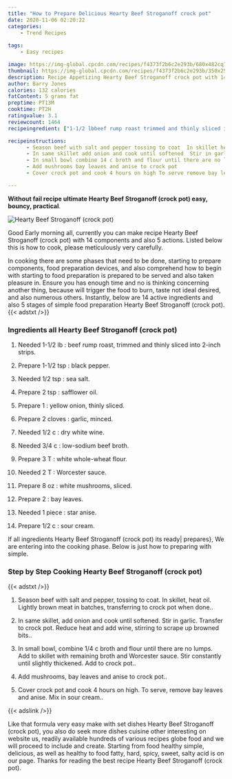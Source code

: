 ```yaml
---
title: "How to Prepare Delicious Hearty Beef Stroganoff crock pot"
date: 2020-11-06 02:20:22
categories:
    - Trend Recipes
    
tags:
    - Easy recipes

image: https://img-global.cpcdn.com/recipes/f4373f2b6c2e293b/680x482cq70/hearty-beef-stroganoff-crock-pot-recipe-main-photo.jpg
thumbnail: https://img-global.cpcdn.com/recipes/f4373f2b6c2e293b/350x250cq70/hearty-beef-stroganoff-crock-pot-recipe-main-photo.jpg
description: Recipe Appetizing Hearty Beef Stroganoff crock pot with 14 ingredients and 5 stages of easy cooking.
author: Barry Jones
calories: 132 calories
fatContent: 5 grams fat
preptime: PT13M
cooktime: PT2H
ratingvalue: 3.1
reviewcount: 1464
recipeingredient: ["1-1/2 lbbeef rump roast trimmed and thinly sliced into 2inch strips", "1-1/2 tspblack pepper", "1/2 tspsea salt", "2 tspsafflower oil", "1yellow onion thinly sliced", "2 clovesgarlic minced", "1/2 cdry white wine", "3/4 clowsodium beef broth", "3 Twhite wholewheat flour", "2 TWorcester sauce", "8 ozwhite mushrooms sliced", "2bay leaves", "1 piecestar anise", "1/2 csour cream"]

recipeinstructions: 
      - Season beef with salt and pepper tossing to coat  In skillet heat oil Lightly brown meat in batches transferring to crock pot when done 
      - In same skillet add onion and cook until softened  Stir in garlic  Transfer to crock pot  Reduce heat and add wine stirring to scrape up browned bits 
      - In small bowl combine 14 c broth and flour until there are no lumps  Add to skillet with remaining broth and Worcester sauce  Stir constantly until slightly thickened  Add to crock pot 
      - Add mushrooms bay leaves and anise to crock pot 
      - Cover crock pot and cook 4 hours on high To serve remove bay leaves and anise  Mix in sour cream

---
```




**Without fail recipe ultimate Hearty Beef Stroganoff (crock pot) easy, bouncy, practical**. 


![Hearty Beef Stroganoff (crock pot)](https://img-global.cpcdn.com/recipes/f4373f2b6c2e293b/680x482cq70/hearty-beef-stroganoff-crock-pot-recipe-main-photo.jpg "Hearty Beef Stroganoff (crock pot)")




Good Early morning all, currently you can make recipe Hearty Beef Stroganoff (crock pot) with 14 components and also 5 actions. Listed below this is how to cook, please meticulously very carefully.

In cooking there are some phases that need to be done, starting to prepare components, food preparation devices, and also comprehend how to begin with starting to food preparation is prepared to be served and also taken pleasure in. Ensure you has enough time and no is thinking concerning another thing, because will trigger the food to burn, taste not ideal desired, and also numerous others. Instantly, below are 14 active ingredients and also 5 stages of simple food preparation Hearty Beef Stroganoff (crock pot).
{{< adstxt />}}

### Ingredients all Hearty Beef Stroganoff (crock pot)


1. Needed 1-1/2 lb : beef rump roast, trimmed and thinly sliced into 2-inch strips.

1. Prepare 1-1/2 tsp : black pepper.

1. Needed 1/2 tsp : sea salt.

1. Prepare 2 tsp : safflower oil.

1. Prepare 1 : yellow onion, thinly sliced.

1. Prepare 2 cloves : garlic, minced.

1. Needed 1/2 c : dry white wine.

1. Needed 3/4 c : low-sodium beef broth.

1. Prepare 3 T : white whole-wheat flour.

1. Needed 2 T : Worcester sauce.

1. Prepare 8 oz : white mushrooms, sliced.

1. Prepare 2 : bay leaves.

1. Needed 1 piece : star anise.

1. Prepare 1/2 c : sour cream.



If all ingredients Hearty Beef Stroganoff (crock pot) its ready| prepares}, We are entering into the cooking phase. Below is just how to preparing with simple.

### Step by Step Cooking Hearty Beef Stroganoff (crock pot)

{{< adstxt />}}


1. Season beef with salt and pepper, tossing to coat.  In skillet, heat oil. Lightly brown meat in batches, transferring to crock pot when done..



1. In same skillet, add onion and cook until softened.  Stir in garlic.  Transfer to crock pot.  Reduce heat and add wine, stirring to scrape up browned bits..



1. In small bowl, combine 1/4 c broth and flour until there are no lumps.  Add to skillet with remaining broth and Worcester sauce.  Stir constantly until slightly thickened.  Add to crock pot..



1. Add mushrooms, bay leaves and anise to crock pot..



1. Cover crock pot and cook 4 hours on high. To serve, remove bay leaves and anise.  Mix in sour cream..





{{< adslink />}}

Like that formula very easy make with set dishes Hearty Beef Stroganoff (crock pot), you also do seek more dishes cuisine other interesting on website us, readily available hundreds of various recipes globe food and we will proceed to include and create. Starting from food healthy simple, delicious, as well as healthy to food fatty, hard, spicy, sweet, salty acid is on our page. Thanks for reading the best recipe Hearty Beef Stroganoff (crock pot).
